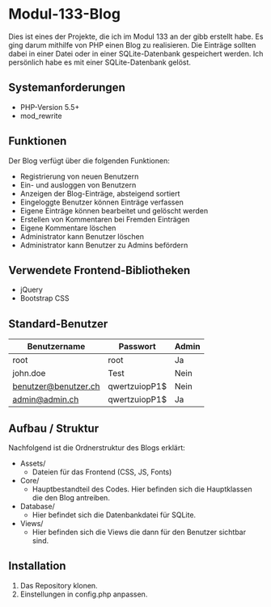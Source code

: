 # Modul-133-Blog
Dies ist eines der Projekte, die ich im Modul 133 an der gibb erstellt habe. Es ging darum mithilfe von PHP einen Blog zu realisieren. Die Einträge sollten dabei in einer Datei oder in einer SQLite-Datenbank gespeichert werden. Ich persönlich habe es mit einer SQLite-Datenbank gelöst.

## Systemanforderungen
* PHP-Version 5.5+
* mod_rewrite

## Funktionen
Der Blog verfügt über die folgenden Funktionen:

* Registrierung von neuen Benutzern
* Ein- und ausloggen von Benutzern
* Anzeigen der Blog-Einträge, absteigend sortiert
* Eingeloggte Benutzer können Einträge verfassen
* Eigene Einträge können bearbeitet und gelöscht werden
* Erstellen von Kommentaren bei Fremden Einträgen
* Eigene Kommentare löschen
* Administrator kann Benutzer löschen
* Administrator kann Benutzer zu Admins befördern

## Verwendete Frontend-Bibliotheken
* jQuery
* Bootstrap CSS

## Standard-Benutzer
Benutzername         |  Passwort     | Admin
---------------------|---------------|------
root                 | root          | Ja
john.doe             | Test          | Nein
benutzer@benutzer.ch | qwertzuiopP1$ | Nein
admin@admin.ch       | qwertzuiopP1$ | Ja

## Aufbau / Struktur
Nachfolgend ist die Ordnerstruktur des Blogs erklärt:

* Assets/
  * Dateien für das Frontend (CSS, JS, Fonts)
* Core/
  * Hauptbestandteil des Codes. Hier befinden sich die Hauptklassen die den Blog antreiben.
* Database/
  * Hier befindet sich die Datenbankdatei für SQLite.
* Views/
  * Hier befinden sich die Views die dann für den Benutzer sichtbar sind.

## Installation
1. Das Repository klonen.
2. Einstellungen in config.php anpassen.

